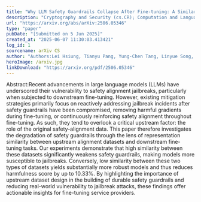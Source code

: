 ```yaml
---
title: "Why LLM Safety Guardrails Collapse After Fine-tuning: A Similarity Analysis Between Alignment and Fine-tuning Datasets"
description: "Cryptography and Security (cs.CR); Computation and Language (cs.CL); Machine Learning (cs.LG)"
url: "https://arxiv.org/abs/arXiv:2506.05346"
type: "paper"
pubDate: "[Submitted on 5 Jun 2025]"
created_at: "2025-06-07 11:30:03.413421"
log_id: 1
sourcename: arXiv CS
author: "Authors:Lei Hsiung, Tianyu Pang, Yung-Chen Tang, Linyue Song, Tsung-Yi Ho, Pin-Yu Chen, Yaoqing Yang"
heroImage: /arxiv.jpg
linkDownload: "https://arxiv.org/pdf/2506.05346"
---
```


Abstract:Recent advancements in large language models (LLMs) have underscored their vulnerability to safety alignment jailbreaks, particularly when subjected to downstream fine-tuning. However, existing mitigation strategies primarily focus on reactively addressing jailbreak incidents after safety guardrails have been compromised, removing harmful gradients during fine-tuning, or continuously reinforcing safety alignment throughout fine-tuning. As such, they tend to overlook a critical upstream factor: the role of the original safety-alignment data. This paper therefore investigates the degradation of safety guardrails through the lens of representation similarity between upstream alignment datasets and downstream fine-tuning tasks. Our experiments demonstrate that high similarity between these datasets significantly weakens safety guardrails, making models more susceptible to jailbreaks. Conversely, low similarity between these two types of datasets yields substantially more robust models and thus reduces harmfulness score by up to 10.33%. By highlighting the importance of upstream dataset design in the building of durable safety guardrails and reducing real-world vulnerability to jailbreak attacks, these findings offer actionable insights for fine-tuning service providers.
